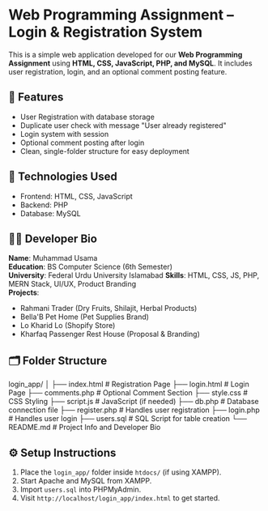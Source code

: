 # Web Programming Assignment – Login & Registration System

This is a simple web application developed for our **Web Programming Assignment** using **HTML, CSS, JavaScript, PHP, and MySQL**. It includes user registration, login, and an optional comment posting feature.

## 📌 Features
- User Registration with database storage
- Duplicate user check with message "User already registered"
- Login system with session
- Optional comment posting after login
- Clean, single-folder structure for easy deployment

## 📁 Technologies Used
- Frontend: HTML, CSS, JavaScript
- Backend: PHP
- Database: MySQL

## 👨‍💻 Developer Bio

**Name**: Muhammad Usama  
**Education**: BS Computer Science (6th Semester)  
**University**: Federal Urdu University Islamabad 
**Skills**: HTML, CSS, JS, PHP, MERN Stack, UI/UX, Product Branding  
**Projects**:  
- Rahmani Trader (Dry Fruits, Shilajit, Herbal Products)  
- Bella'B Pet Home (Pet Supplies Brand)  
- Lo Kharid Lo (Shopify Store)  
- Kharfaq Passenger Rest House (Proposal & Branding)

## 🗂️ Folder Structure
login_app/
│
├── index.html # Registration Page
├── login.html # Login Page
├── comments.php # Optional Comment Section
├── style.css # CSS Styling
├── script.js # JavaScript (if needed)
├── db.php # Database connection file
├── register.php # Handles user registration
├── login.php # Handles user login
├── users.sql # SQL Script for table creation
└── README.md # Project Info and Developer Bio

## ⚙️ Setup Instructions
1. Place the `login_app/` folder inside `htdocs/` (if using XAMPP).
2. Start Apache and MySQL from XAMPP.
3. Import `users.sql` into PHPMyAdmin.
4. Visit `http://localhost/login_app/index.html` to get started.
